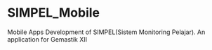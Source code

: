 # SIMPEL_Mobile
Mobile Apps Development of SIMPEL(Sistem Monitoring Pelajar). An application for Gemastik XII

